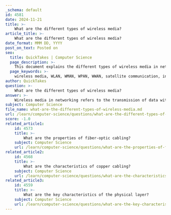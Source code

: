 ```yaml
---
_schema: default
id: 4581
date: 2024-11-21
title: >-
    What are the different types of wireless media?
article_title: >-
    What are the different types of wireless media?
date_format: MMM DD, YYYY
post_on_text: Posted on
seo:
  title: QuickTakes | Computer Science
  page_description: >-
    This document explains the different types of wireless media in networking, including WLANs, WMANs, WPANs, WWANs, satellite communication, infrared communication, and radio frequency communication, along with their characteristics and applications.
  page_keywords: >-
    wireless media, WLAN, WMAN, WPAN, WWAN, satellite communication, infrared communication, radio frequency communication, networking, electromagnetic waves
author: QuickTakes
question: >-
    What are the different types of wireless media?
answer: >-
    Wireless media in networking refers to the transmission of data without the use of physical cables, utilizing electromagnetic waves instead. There are several types of wireless media, each with distinct characteristics and applications. Here are the primary types:\n\n1. **Wireless Local Area Networks (WLANs)**: WLANs allow users within a localized area, such as a home, office, or campus, to connect to a network or the internet without physical connections. They typically use Wi-Fi technology and can operate without an access point for small groups of users.\n\n2. **Wireless Metropolitan Area Networks (WMANs)**: WMANs cover larger areas than WLANs, typically spanning a city or a large campus. They are often used to connect multiple WLANs and can utilize technologies such as WiMAX.\n\n3. **Wireless Personal Area Networks (WPANs)**: WPANs are designed for short-range communication, typically within a range of a few meters. Technologies like Bluetooth and Zigbee are common examples, used for connecting personal devices such as smartphones, tablets, and wearables.\n\n4. **Wireless Wide Area Networks (WWANs)**: WWANs cover extensive geographical areas and are often used for mobile communication. They rely on cellular networks (e.g., 4G, 5G) to provide connectivity over large distances.\n\n5. **Satellite Communication**: This type of wireless media uses satellites to transmit data over long distances, making it suitable for remote areas where traditional wired connections are not feasible. It can provide global coverage but may have higher latency.\n\n6. **Infrared (IR) Communication**: IR communication is a short-range wireless technology that uses infrared light to transmit data. It is often used in remote controls and point-to-point communication systems. Its unidirectional nature limits its applications to scenarios where direct line-of-sight is available.\n\n7. **Radio Frequency (RF) Communication**: RF communication employs radio waves for data transmission and is widely used in various applications, including AM/FM radio, television broadcasting, and wireless networking. RF can penetrate obstacles and cover larger distances compared to IR.\n\nEach of these wireless media types has its own advantages and limitations, making them suitable for different networking scenarios. For instance, WLANs are ideal for high-speed internet access in localized areas, while satellite communication is essential for global connectivity in remote regions.
subject: Computer Science
file_name: what-are-the-different-types-of-wireless-media.md
url: /learn/computer-science/questions/what-are-the-different-types-of-wireless-media
score: -1.0
related_article1:
    id: 4573
    title: >-
        What are the properties of fiber-optic cabling?
    subject: Computer Science
    url: /learn/computer-science/questions/what-are-the-properties-of-fiberoptic-cabling
related_article2:
    id: 4568
    title: >-
        What are the characteristics of copper cabling?
    subject: Computer Science
    url: /learn/computer-science/questions/what-are-the-characteristics-of-copper-cabling
related_article3:
    id: 4559
    title: >-
        What are the key characteristics of the physical layer?
    subject: Computer Science
    url: /learn/computer-science/questions/what-are-the-key-characteristics-of-the-physical-layer
---
```


&nbsp;
